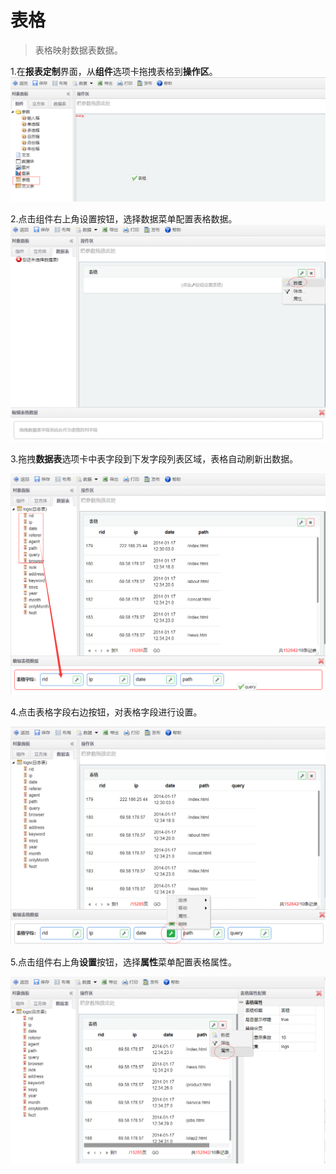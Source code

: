 # 表格

> 表格映射数据表数据。

1.在**报表定制**界面，从**组件**选项卡拖拽表格到**操作区**。![](/assets/importbg1.png)

2.点击组件右上角设置按钮，选择数据菜单配置表格数据。![](/assets/importbg2.png)

3.拖拽**数据表**选项卡中表字段到下发字段列表区域，表格自动刷新出数据。

![](/assets/importbg3.png)

4.点击表格字段右边按钮，对表格字段进行设置。

![](/assets/importbg4.png)

5.点击组件右上角**设置**按钮，选择**属性**菜单配置表格属性。

![](/assets/importbg5.png)

